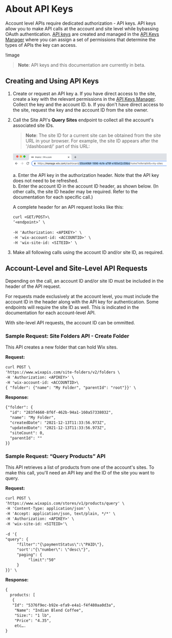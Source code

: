 # About API Keys

Account level APIs require dedicated authorization - API keys. API keys allow you to make API calls at the account and site level while bybassing OAuth authentication. 
[API keys](https://support.wix.com/en/article/about-wix-api-keys) are created and managed in the [API Keys Manager](https://manage.wix.com/account/api-keys) where you can assign a set of permissions that determine the types of APIs the key can access.

!image

> **Note**: 
> API keys and this documentation are currently in beta.

## Creating and Using API Keys

1. Create or request an API key
     a. If you have direct access to the site, create a key with the relevant permissions in the [API Keys Manager](https://manage.wix.com/account/api-keys). Collect the key and the account ID.
     b. If you don't have direct access to the site, request the key and the account ID from the site owner.
2. Call the Site API's **Query Sites** endpoint to collect all the account's associated site IDs.

     > **Note**: The site ID for a current site can be obtained from the site URL in your browser. For example, the site ID appears after the '/dashboard/' part of this URL:

     ![site Id in URL](./../../media/siteid.png)
     

     a. Enter the API key in the authorization header. Note that the API key does not need to be refreshed.  
     b. Enter the account ID in the account ID header, as shown below. (In other calls, the site ID header may be required. Refer to the documentation for each specific call.)

     A complete header for an API request looks like this:

     ```
     curl <GET/POST>\
     ‘<endpoint>’ \

     -H 'Authorization: <APIKEY>' \
     -H 'wix-account-id: <ACCOUNTID>' \
     -H 'wix-site-id: <SITEID>' \
     ```
3. Make all following calls using the account ID and/or site ID, as required.

## Account-Level and Site-Level API Requests
     
Depending on the call, an account ID and/or site ID must be included in the header of the API request.

For requests made exclusively at the account level, you must include the account ID in the header along with the API key for authentication. Some endpoints will require the site ID as well. This is indicated in the documentation for each account-level API.

With site-level API requests, the account ID can be ommitted.

### Sample Request: Site Folders API - Create Folder

This API creates a new folder that can hold Wix sites. 

**Request:**

```
curl POST \
'https://www.wixapis.com/site-folders/v2/folders \
-H 'Authorization: <APIKEY>' \
-H 'wix-account-id: <ACCOUNTID>\
{ "folder": {"name": "My Folder", "parentId": "root"}}' \
```

**Response:**

```
{"folder": {
  "id": "283f4660-8f6f-462b-94a1-160a57338032",
  "name": "My Folder",
  "createdDate": "2021-12-13T11:33:56.973Z",
  "updatedDate": "2021-12-13T11:33:56.973Z",
  "siteCount": 0,
  "parentId": ""
}} 
```

### Sample Request: “Query Products” API

This API retrieves a list of products from one of the account's sites. To make this call, you'll need an API key and the ID of the site you want to query.

**Request:**

```
curl POST \
'https://www.wixapis.com/stores/v1/products/query' \
-H 'Content-Type: application/json' \
-H 'Accept: application/json, text/plain, */*' \
-H 'Authorization: <APIKEY>' \
-H 'wix-site-id: <SITEID>'\

-d '{
"query": {
     "filter":"{\paymentStatus\":\"PAID\"},
     "sort':"{\"number\": \"desc\"}",
     "paging": {
          "limit":"50"
     }
}}' \
```

**Response:**

```json:
{
  products: [
   {
   "Id": "5376f9ec-b92e-efa9-e4a1-f4f480aa0d3a",
    "Name": "Indian Blend Coffee",
    "Size:": "1 lb",
    "Price": "4.35",
    etc….
}
```
